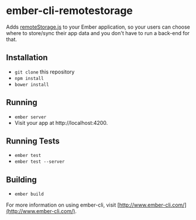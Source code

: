 # ember-cli-remotestorage

Adds [remoteStorage.js](https://github.com/remotestorage/remotestorage.js) to
your Ember application, so your users can choose where to store/sync their app
data and you don't have to run a back-end for that.

## Installation

* `git clone` this repository
* `npm install`
* `bower install`

## Running

* `ember server`
* Visit your app at http://localhost:4200.

## Running Tests

* `ember test`
* `ember test --server`

## Building

* `ember build`

For more information on using ember-cli, visit [http://www.ember-cli.com/](http://www.ember-cli.com/).
